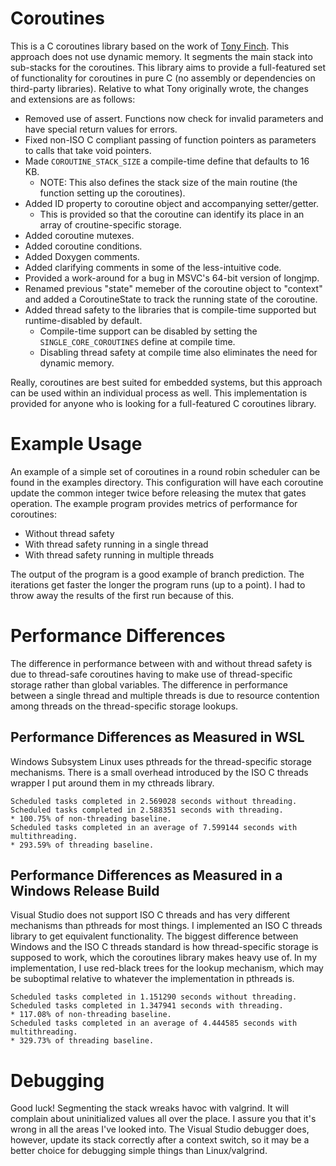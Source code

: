 # Coroutines
This is a C coroutines library based on the work of [Tony Finch](http://www.dotat.at/cgi/git/picoro.git).  This approach does not use dynamic memory.  It segments the main stack into sub-stacks for the coroutines.  This library aims to provide a full-featured set of functionality for coroutines in pure C (no assembly or dependencies on third-party libraries).  Relative to what Tony originally wrote, the changes and extensions are as follows:
* Removed use of assert.  Functions now check for invalid parameters and have special return values for errors.
* Fixed non-ISO C compliant passing of function pointers as parameters to calls that take void pointers.
* Made `COROUTINE_STACK_SIZE` a compile-time define that defaults to 16 KB.
  * NOTE: This also defines the stack size of the main routine (the function setting up the coroutines).
* Added ID property to coroutine object and accompanying setter/getter.
  * This is provided so that the coroutine can identify its place in an array of croutine-specific storage.
* Added coroutine mutexes.
* Added coroutine conditions.
* Added Doxygen comments.
* Added clarifying comments in some of the less-intuitive code.
* Provided a work-around for a bug in MSVC's 64-bit version of longjmp.
* Renamed previous "state" memeber of the coroutine object to "context" and added a CoroutineState to track the running state of the coroutine.
* Added thread safety to the libraries that is compile-time supported but runtime-disabled by default.
  * Compile-time support can be disabled by setting the `SINGLE_CORE_COROUTINES` define at compile time.
  * Disabling thread safety at compile time also eliminates the need for dynamic memory.

Really, coroutines are best suited for embedded systems, but this approach can be used within an individual process as well.  This implementation is provided for anyone who is looking for a full-featured C coroutines library.

# Example Usage
An example of a simple set of coroutines in a round robin scheduler can be found in the examples directory.  This configuration will have each coroutine update the common integer twice before releasing the mutex that gates operation.  The example program provides metrics of performance for coroutines:
* Without thread safety
* With thread safety running in a single thread
* With thread safety running in multiple threads

The output of the program is a good example of branch prediction.  The iterations get faster the longer the program runs (up to a point).  I had to throw away the results of the first run because of this.

# Performance Differences
The difference in performance between with and without thread safety is due to thread-safe coroutines having to make use of thread-specific storage rather than global variables.  The difference in performance between a single thread and multiple threads is due to resource contention among threads on the thread-specific storage lookups.

## Performance Differences as Measured in WSL
Windows Subsystem Linux uses pthreads for the thread-specific storage mechanisms.  There is a small overhead introduced by the ISO C threads wrapper I put around them in my cthreads library.
```
Scheduled tasks completed in 2.569028 seconds without threading.
Scheduled tasks completed in 2.588351 seconds with threading.
* 100.75% of non-threading baseline.
Scheduled tasks completed in an average of 7.599144 seconds with multithreading.
* 293.59% of threading baseline.
```

## Performance Differences as Measured in a Windows Release Build
Visual Studio does not support ISO C threads and has very different mechanisms than pthreads for most things.  I implemented an ISO C threads library to get equivalent functionality.  The biggest difference between Windows and the ISO C threads standard is how thread-specific storage is supposed to work, which the coroutines library makes heavy use of.  In my implementation, I use red-black trees for the lookup mechanism, which may be suboptimal relative to whatever the implementation in pthreads is.
```
Scheduled tasks completed in 1.151290 seconds without threading.
Scheduled tasks completed in 1.347941 seconds with threading.
* 117.08% of non-threading baseline.
Scheduled tasks completed in an average of 4.444585 seconds with multithreading.
* 329.73% of threading baseline.
```

# Debugging
Good luck!  Segmenting the stack wreaks havoc with valgrind.  It will complain about uninitialized values all over the place.  I assure you that it's wrong in all the areas I've looked into.  The Visual Studio debugger does, however, update its stack correctly after a context switch, so it may be a better choice for debugging simple things than Linux/valgrind.
